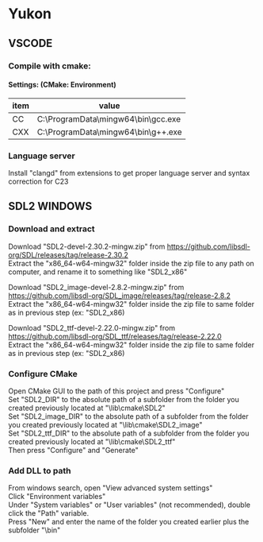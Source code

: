# Yukon


## VSCODE 
### Compile with cmake:
#### Settings: (CMake: Environment)
|item|value|
|---|---|
|CC|C:\ProgramData\mingw64\bin\gcc.exe|
|CXX|C:\ProgramData\mingw64\bin\g++.exe|

### Language server
Install "clangd" from extensions to get proper language server and syntax correction for C23<br>

## SDL2 WINDOWS
### Download and extract
Download "SDL2-devel-2.30.2-mingw.zip" from https://github.com/libsdl-org/SDL/releases/tag/release-2.30.2<br>
Extract the "x86_64-w64-mingw32" folder inside the zip file to any path on computer, and rename it to something like "SDL2_x86"<br>

Download "SDL2_image-devel-2.8.2-mingw.zip" from https://github.com/libsdl-org/SDL_image/releases/tag/release-2.8.2<br>
Extract the "x86_64-w64-mingw32" folder inside the zip file to same folder as in previous step (ex: "SDL2_x86)<br>

Download "SDL2_ttf-devel-2.22.0-mingw.zip" from https://github.com/libsdl-org/SDL_ttf/releases/tag/release-2.22.0<br>
Extract the "x86_64-w64-mingw32" folder inside the zip file to same folder as in previous step (ex: "SDL2_x86)<br>

### Configure CMake

Open CMake GUI to the path of this project and press "Configure"<br>
Set "SDL2_DIR" to the absolute path of a subfolder from the folder you created previously located at "\lib\cmake\SDL2"<br>
Set "SDL2_image_DIR" to the absolute path of a subfolder from the folder you created previously located at "\lib\cmake\SDL2_image"<br>
Set "SDL2_ttf_DIR" to the absolute path of a subfolder from the folder you created previously located at "\lib\cmake\SDL2_ttf"<br>
Then press "Configure" and "Generate"<br>

### Add DLL to path

From windows search, open "View advanced system settings"<br>
Click "Environment variables"<br>
Under "System variables" or "User variables" (not recommended), double click the "Path" variable.<br>
Press "New" and enter the name of the folder you created earlier plus the subfolder "\bin"<br>
